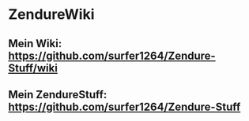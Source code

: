 # ZendureWiki
## Mein Wiki: https://github.com/surfer1264/Zendure-Stuff/wiki
## Mein ZendureStuff: https://github.com/surfer1264/Zendure-Stuff
